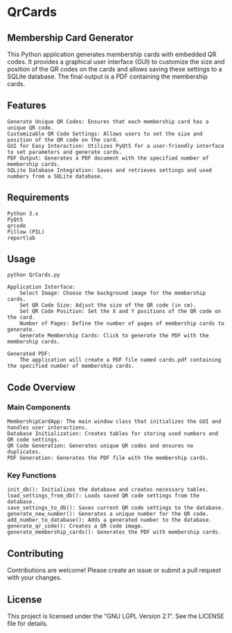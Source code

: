 # QrCards

## Membership Card Generator

This Python application generates membership cards with embedded QR codes. It provides a graphical user interface (GUI) to customize the size and position of the QR codes on the cards and allows saving these settings to a SQLite database. The final output is a PDF containing the membership cards.

## Features

    Generate Unique QR Codes: Ensures that each membership card has a unique QR code.
    Customizable QR Code Settings: Allows users to set the size and position of the QR code on the card.
    GUI for Easy Interaction: Utilizes PyQt5 for a user-friendly interface to set parameters and generate cards.
    PDF Output: Generates a PDF document with the specified number of membership cards.
    SQLite Database Integration: Saves and retrieves settings and used numbers from a SQLite database.

## Requirements

    Python 3.x
    PyQt5
    qrcode
    Pillow (PIL)
    reportlab


## Usage

    python QrCards.py

    Application Interface:
        Select Image: Choose the background image for the membership cards.
        Set QR Code Size: Adjust the size of the QR code (in cm).
        Set QR Code Position: Set the X and Y positions of the QR code on the card.
        Number of Pages: Define the number of pages of membership cards to generate.
        Generate Membership Cards: Click to generate the PDF with the membership cards.

    Generated PDF:
        The application will create a PDF file named cards.pdf containing the specified number of membership cards.

## Code Overview
### Main Components

    MembershipCardApp: The main window class that initializes the GUI and handles user interactions.
    Database Initialization: Creates tables for storing used numbers and QR code settings.
    QR Code Generation: Generates unique QR codes and ensures no duplicates.
    PDF Generation: Generates the PDF file with the membership cards.

### Key Functions

    init_db(): Initializes the database and creates necessary tables.
    load_settings_from_db(): Loads saved QR code settings from the database.
    save_settings_to_db(): Saves current QR code settings to the database.
    generate_new_number(): Generates a unique number for the QR code.
    add_number_to_database(): Adds a generated number to the database.
    generate_qr_code(): Creates a QR code image.
    generate_membership_cards(): Generates the PDF with membership cards.

## Contributing

Contributions are welcome! Please create an issue or submit a pull request with your changes.

## License

This project is licensed under the "GNU LGPL Version 2.1". See the LICENSE file for details.